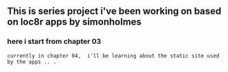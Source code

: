 ## This is series project i've been working on based on loc8r apps by simonholmes
### here i start from chapter 03
`currently in chapter 04,  i'll be learning about the static site used by the apps .. .`
